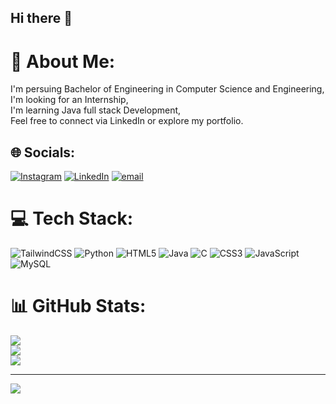 ## Hi there 👋

# 💫 About Me:
I'm persuing Bachelor of Engineering in Computer Science and Engineering,<br>I'm looking for an Internship,<br>I'm learning Java full stack Development,<br>Feel free to connect via LinkedIn or explore my portfolio.


## 🌐 Socials:
[![Instagram](https://img.shields.io/badge/Instagram-%23E4405F.svg?logo=Instagram&logoColor=white)](https://instagram.com/nagaraj_naik_06) [![LinkedIn](https://img.shields.io/badge/LinkedIn-%230077B5.svg?logo=linkedin&logoColor=white)](https://linkedin.com/in/nagaraj-naik-2995852ba) [![email](https://img.shields.io/badge/Email-D14836?logo=gmail&logoColor=white)](mailto:mrnagarajnaik2005@gmail.com) 

# 💻 Tech Stack:
![TailwindCSS](https://img.shields.io/badge/tailwindcss-%2338B2AC.svg?style=for-the-badge&logo=tailwind-css&logoColor=white) ![Python](https://img.shields.io/badge/python-3670A0?style=for-the-badge&logo=python&logoColor=ffdd54) ![HTML5](https://img.shields.io/badge/html5-%23E34F26.svg?style=for-the-badge&logo=html5&logoColor=white) ![Java](https://img.shields.io/badge/java-%23ED8B00.svg?style=for-the-badge&logo=openjdk&logoColor=white) ![C](https://img.shields.io/badge/c-%2300599C.svg?style=for-the-badge&logo=c&logoColor=white) ![CSS3](https://img.shields.io/badge/css3-%231572B6.svg?style=for-the-badge&logo=css3&logoColor=white) ![JavaScript](https://img.shields.io/badge/javascript-%23323330.svg?style=for-the-badge&logo=javascript&logoColor=%23F7DF1E) ![MySQL](https://img.shields.io/badge/mysql-4479A1.svg?style=for-the-badge&logo=mysql&logoColor=white)
# 📊 GitHub Stats:
![](https://github-readme-stats.vercel.app/api?username=NagarajNaik2005&theme=dark&hide_border=false&include_all_commits=false&count_private=false)<br/>
![](https://nirzak-streak-stats.vercel.app/?user=NagarajNaik2005&theme=dark&hide_border=false)<br/>
![](https://github-readme-stats.vercel.app/api/top-langs/?username=NagarajNaik2005&theme=dark&hide_border=false&include_all_commits=false&count_private=false&layout=compact)

---
[![](https://visitcount.itsvg.in/api?id=NagarajNaik2005&icon=0&color=0)](https://visitcount.itsvg.in)

